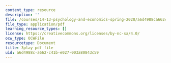 ```yaml
---
content_type: resource
description: ''
file: /courses/14-13-psychology-and-economics-spring-2020/a6d4988ca662c41be027003a80843c59_szy8tLyFS-Q.pdf
file_type: application/pdf
learning_resource_types: []
license: https://creativecommons.org/licenses/by-nc-sa/4.0/
ocw_type: OCWFile
resourcetype: Document
title: 3play pdf file
uid: a6d4988c-a662-c41b-e027-003a80843c59
---
```

